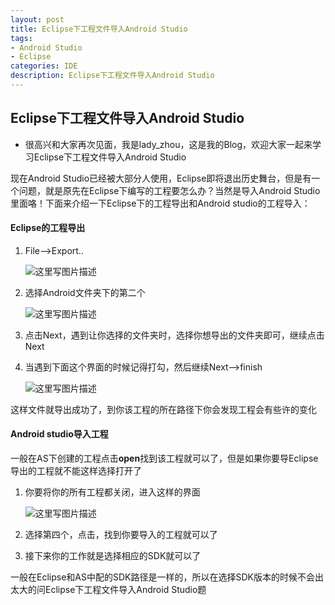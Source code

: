```yaml
---
layout: post
title: Eclipse下工程文件导入Android Studio
tags:
- Android Studio
- Eclipse
categories: IDE
description: Eclipse下工程文件导入Android Studio
---
```


## Eclipse下工程文件导入Android Studio
- 很高兴和大家再次见面，我是lady_zhou，这是我的Blog，欢迎大家一起来学习Eclipse下工程文件导入Android Studio


现在Android Studio已经被大部分人使用，Eclipse即将退出历史舞台，但是有一个问题，就是原先在Eclipse下编写的工程要怎么办？当然是导入Android Studio里面咯！下面来介绍一下Eclipse下的工程导出和Android studio的工程导入：

#### Eclipse的工程导出

1. File-->Export..

   ![这里写图片描述](http://img.blog.csdn.net/20160408142518604)

2. 选择Android文件夹下的第二个

   ![这里写图片描述](http://img.blog.csdn.net/20160408142211693)

3. 点击Next，遇到让你选择的文件夹时，选择你想导出的文件夹即可，继续点击Next



4. 当遇到下面这个界面的时候记得打勾，然后继续Next-->finish

	![这里写图片描述](http://img.blog.csdn.net/20160408142640355)

这样文件就导出成功了，到你该工程的所在路径下你会发现工程会有些许的变化


#### Android studio导入工程

一般在AS下创建的工程点击**open**找到该工程就可以了，但是如果你要导Eclipse 导出的工程就不能这样选择打开了

1. 你要将你的所有工程都关闭，进入这样的界面
	
	![这里写图片描述](http://img.blog.csdn.net/20160408142753027)

2. 选择第四个，点击，找到你要导入的工程就可以了
3. 接下来你的工作就是选择相应的SDK就可以了

一般在Eclipse和AS中配的SDK路径是一样的，所以在选择SDK版本的时候不会出太大的问Eclipse下工程文件导入Android Studio题